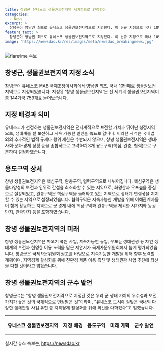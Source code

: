 ```yaml
---
title: 창녕군 유네스코 생물권보전지역 세계적으로 인정받아
categories:
  - News
excerpt: >
  창녕군이 영남권 최초로 유네스코 생물권보전지역으로 지정됐다. 이 신규 지정으로 국내 10번째이자 영남권 최초가 되었으며, 이로써 전 세계의 생물권보전지역은 총 144개국 759개로 늘어났다. 생물권보전지역은 생태계를 보전하고 자연의 혜택을 통해 지속 가능한 발전을 목표로 하며, 관련된 법적 규제나 행위 제한은 수반되지 않는다. 창녕 생물권보전지역은 핵심, 완충, 협력 3개 용도구역으로 설정되었고, 지속 가능한 개발과 자연생태계 보전을 목표로 하고 있다. 이로써 지역 경제 활성화와 생태관광 사업이 기대된다.
feature_text: >
  창녕군이 영남권 최초로 유네스코 생물권보전지역으로 지정됐다. 이 신규 지정으로 국내 10번째이자 영남권 최초가 되었으며, 이로써 전 세계의 생물권보전지역은 총 144개국 759개로 늘어났다. 생물권보전지역은 생태계를 보전하고 자연의 혜택을 통해 지속 가능한 발전을 목표로 하며, 관련된 법적 규제나 행위 제한은 수반되지 않는다. 창녕 생물권보전지역은 핵심, 완충, 협력 3개 용도구역으로 설정되었고, 지속 가능한 개발과 자연생태계 보전을 목표로 하고 있다. 이로써 지역 경제 활성화와 생태관광 사업이 기대된다.
image: 'https://newsdao.kr/res/images/meta/newsdao_breakingnews.jpg'
---
```


<p><img src="https://newsdao.kr/res/images/meta/newsdao_breakingnews.jpg" alt="flaretime 속보" /></p>

<h2 data-ke-size="size26">창녕군, 생물권보전지역 지정 소식</h2>

<p data-ke-size="size16">창녕군이 유네스코 MAB 국제조정이사회에서 영남권 최초, 국내 10번째로 생물권보전지역으로 지정되었습니다. 지정된 '창녕 생물권보전지역'은 전 세계의 생물권보전지역이 총 144개국 759개로 늘어났습니다.</p>

<h2 data-ke-size="size24">지정 배경과 의미</h2>

<p data-ke-size="size16">유네스코가 선정하는 생물권보전지역은 전세계적으로 보전할 가치가 뛰어난 청정지역으로, 생태계를 잘 보전하고 지속 가능한 발전을 목표로 합니다. 이러한 지역은 국내법 외의 추가적인 법적 규제나 행위 제한은 수반되지 않으며, 창녕 생물권보전지역은 생태·사회·문화·경제 상황 등을 종합적으로 고려하여 3개 용도구역(핵심, 완충, 협력)으로 구분하여 설정하였습니다.</p>

<h2 data-ke-size="size24">용도구역 상세</h2>

<p data-ke-size="size16">창녕 생물권보전지역은 핵심구역, 완충구역, 협력구역으로 나뉘어집니다. 핵심구역은 생물다양성의 보전과 인위적 간섭을 최소화할 수 있는 지역으로, 화왕산과 우포늪을 중심으로 설정되었고, 완충구역은 핵심구역을 둘러싸고 있는 지역으로 생태계 연결성을 지지할 수 있는 지역으로 설정되었습니다. 협력구역은 지속가능한 개발을 위해 이해관계자들이 함께 활동하는 지역으로 군 경계 내에 핵심구역과 완충구역을 제외한 시가지와 농공단지, 관광단지 등을 포함하였습니다.</p>

<h2 data-ke-size="size24">창녕 생물권보전지역의 미래</h2>

<p data-ke-size="size16">창녕 생물권보전지역은 따오기 복원 사업, 지속가능한 농업, 우포늪 생태관광 등 자연 생태계의 보전과 현명한 이용 노력을 담은 제안서가 국제자문위원회에서 높게 평가되었습니다. 창녕군은 국제자문위원회 권고를 바탕으로 지속가능한 개발을 위해 향후 노력할 계획이며, 지역경제 활성화를 위해 친환경 제품 이용 촉진 및 생태관광 사업 추진에 최선을 다할 것이라고 밝혔습니다.</p>

<h2 data-ke-size="size24">창녕 생물권보전지역의 군수 발언</h2>

<p data-ke-size="size16">창녕군수는 "창녕 생물권보전지역으로 지정된 것은 우리 군 생태 가치의 우수성과 보전가치가 높은 것의 국제적으로 인정받은 것"이라며, "유네스코 도시에 걸맞은 국내외 다양한 생태관광 사업 추진 등 지역경제 활성화를 위해 최선을 다하겠다"고 말했습니다.</p>

<table style="width: 100%;" border="0">
<tbody>
<tr>
<td style="text-align: center; height: 17px;">
<p data-ke-size="size16"><b>유네스코 생물권보전지역</b></p>
</td>
<td style="text-align: center; height: 17px;">
<p data-ke-size="size16"><b>지정 배경</b></p>
</td>
<td style="text-align: center; height: 17px;">
<p data-ke-size="size16"><b>용도구역</b></p>
</td>
<td style="text-align: center; height: 17px;">
<p data-ke-size="size16"><b>미래 계획</b></p>
</td>
<td style="text-align: center; height: 17px;">
<p data-ke-size="size16"><b>군수 발언</b></p>
</td>
</tr>
</tbody>
</table>
실시간 뉴스 속보는, <a href="https://newsdao.kr" rel="dofollow">https://newsdao.kr</a>


